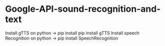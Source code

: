 # Google-API-sound-recognition-and-text

Install gTTS on python -> pip install pip install gTTS
Install speech Recognition on python -> pip install SpeechRecognition
